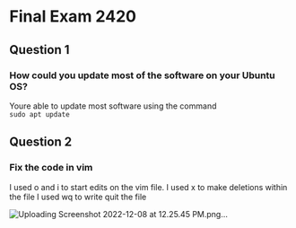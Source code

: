 # Final Exam 2420

## Question 1 
### How could you update most of the software on your Ubuntu OS?

Youre able to update most software using the command 
<br>
```sudo apt update```

## Question 2
### Fix the code in vim 

I used o and i to start edits on the vim file. 
I used x to make deletions within the file
I used wq to write quit the file

![Uploading Screenshot 2022-12-08 at 12.25.45 PM.png…]()
